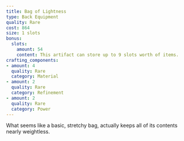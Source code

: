 ```yaml
---
title: Bag of Lightness
type: Back Equipment
quality: Rare
cost: 864
size: 1 slots
bonus:
  slots:
    amount: 54
    content: This artifact can store up to 9 slots worth of items.
crafting_components: 
- amount: 4
  quality: Rare
  category: Material
- amount: 2
  quality: Rare
  category: Refinement
- amount: 2
  quality: Rare
  category: Power
---
```

What seems like a basic, stretchy bag, actually keeps all of its contents nearly weightless.
